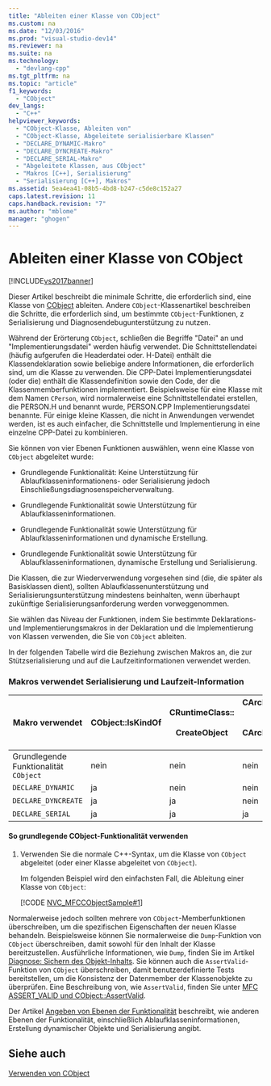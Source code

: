 ```yaml
---
title: "Ableiten einer Klasse von CObject"
ms.custom: na
ms.date: "12/03/2016"
ms.prod: "visual-studio-dev14"
ms.reviewer: na
ms.suite: na
ms.technology: 
  - "devlang-cpp"
ms.tgt_pltfrm: na
ms.topic: "article"
f1_keywords: 
  - "CObject"
dev_langs: 
  - "C++"
helpviewer_keywords: 
  - "CObject-Klasse, Ableiten von"
  - "CObject-Klasse, Abgeleitete serialisierbare Klassen"
  - "DECLARE_DYNAMIC-Makro"
  - "DECLARE_DYNCREATE-Makro"
  - "DECLARE_SERIAL-Makro"
  - "Abgeleitete Klassen, aus CObject"
  - "Makros [C++], Serialisierung"
  - "Serialisierung [C++], Makros"
ms.assetid: 5ea4ea41-08b5-4bd8-b247-c5de8c152a27
caps.latest.revision: 11
caps.handback.revision: "7"
ms.author: "mblome"
manager: "ghogen"
---
```

# Ableiten einer Klasse von CObject
[!INCLUDE[vs2017banner](../assembler/inline/includes/vs2017banner.md)]

Dieser Artikel beschreibt die minimale Schritte, die erforderlich sind, eine Klasse von [CObject](../mfc/reference/cobject-class.md) ableiten.  Andere `CObject`\-Klassenartikel beschreiben die Schritte, die erforderlich sind, um bestimmte `CObject`\-Funktionen, z Serialisierung und Diagnosendebugunterstützung zu nutzen.  
  
 Während der Erörterung `CObject`, schließen die Begriffe "Datei" an und "Implementierungsdatei" werden häufig verwendet.  Die Schnittstellendatei \(häufig aufgerufen die Headerdatei oder. H\-Datei\) enthält die Klassendeklaration sowie beliebige andere Informationen, die erforderlich sind, um die Klasse zu verwenden.  Die CPP\-Datei Implementierungsdatei \(oder die\) enthält die Klassendefinition sowie den Code, der die Klassenmemberfunktionen implementiert.  Beispielsweise für eine Klasse mit dem Namen `CPerson`, wird normalerweise eine Schnittstellendatei erstellen, die PERSON.H und benannt wurde, PERSON.CPP Implementierungsdatei benannte.  Für einige kleine Klassen, die nicht in Anwendungen verwendet werden, ist es auch einfacher, die Schnittstelle und Implementierung in eine einzelne CPP\-Datei zu kombinieren.  
  
 Sie können von vier Ebenen Funktionen auswählen, wenn eine Klasse von `CObject` abgeleitet wurde:  
  
-   Grundlegende Funktionalität: Keine Unterstützung für Ablaufklasseninformationens\- oder Serialisierung jedoch Einschließungsdiagnosenspeicherverwaltung.  
  
-   Grundlegende Funktionalität sowie Unterstützung für Ablaufklasseninformationen.  
  
-   Grundlegende Funktionalität sowie Unterstützung für Ablaufklasseninformationen und dynamische Erstellung.  
  
-   Grundlegende Funktionalität sowie Unterstützung für Ablaufklasseninformationen, dynamische Erstellung und Serialisierung.  
  
 Die Klassen, die zur Wiederverwendung vorgesehen sind \(die, die später als Basisklassen dient\), sollten Ablaufklassenunterstützung und Serialisierungsunterstützung mindestens beinhalten, wenn überhaupt zukünftige Serialisierungsanforderung werden vorweggenommen.  
  
 Sie wählen das Niveau der Funktionen, indem Sie bestimmte Deklarations\- und Implementierungsmakros in der Deklaration und die Implementierung von Klassen verwenden, die Sie von `CObject` ableiten.  
  
 In der folgenden Tabelle wird die Beziehung zwischen Makros an, die zur Stützserialisierung und auf die Laufzeitinformationen verwendet werden.  
  
### Makros verwendet Serialisierung und Laufzeit\-Information  
  
|Makro verwendet|CObject::IsKindOf|CRuntimeClass::<br /><br /> CreateObject|CArchive::operator \>\><br /><br /> CArchive::operator \<\<|  
|---------------------|-----------------------|--------------------------------------|---------------------------------------------------------|  
|Grundlegende Funktionalität `CObject`|nein|nein|nein|  
|`DECLARE_DYNAMIC`|ja|nein|nein|  
|`DECLARE_DYNCREATE`|ja|ja|nein|  
|`DECLARE_SERIAL`|ja|ja|ja|  
  
#### So grundlegende CObject\-Funktionalität verwenden  
  
1.  Verwenden Sie die normale C\+\+\-Syntax, um die Klasse von `CObject` abgeleitet \(oder einer Klasse abgeleitet von `CObject`\).  
  
     Im folgenden Beispiel wird den einfachsten Fall, die Ableitung einer Klasse von `CObject`:  
  
     [!CODE [NVC_MFCCObjectSample#1](../CodeSnippet/VS_Snippets_Cpp/NVC_MFCCObjectSample#1)]  
  
 Normalerweise jedoch sollten mehrere von `CObject`\-Memberfunktionen überschreiben, um die spezifischen Eigenschaften der neuen Klasse behandeln.  Beispielsweise können Sie normalerweise die `Dump`\-Funktion von `CObject` überschreiben, damit sowohl für den Inhalt der Klasse bereitzustellen.  Ausführliche Informationen, wie `Dump`, finden Sie im Artikel [Diagnose: Sichern des Objekt\-Inhalts](assetId:///727855b1-5a83-44bd-9fe3-f1d535584b59).  Sie können auch die `AssertValid`\-Funktion von `CObject` überschreiben, damit benutzerdefinierte Tests bereitstellen, um die Konsistenz der Datenmember der Klassenobjekte zu überprüfen.  Eine Beschreibung von, wie `AssertValid`, finden Sie unter [MFC ASSERT\_VALID und CObject::AssertValid](assetId:///7654fb75-9e9a-499a-8165-0a96faf2d5e6).  
  
 Der Artikel [Angeben von Ebenen der Funktionalität](../mfc/specifying-levels-of-functionality.md) beschreibt, wie anderen Ebenen der Funktionalität, einschließlich Ablaufklasseninformationen, Erstellung dynamischer Objekte und Serialisierung angibt.  
  
## Siehe auch  
 [Verwenden von CObject](../mfc/using-cobject.md)